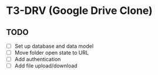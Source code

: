 # T3-DRV (Google Drive Clone)

## TODO

- [ ] Set up database and data model
- [ ] Move folder open state to URL
- [ ] Add authentication
- [ ] Add file upload/download
